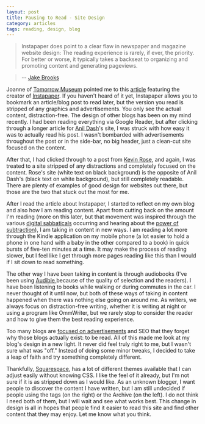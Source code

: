 ```yaml
---
layout: post
title: Pausing to Read - Site Design
category: articles
tags: reading, design, blog
---
```


> Instapaper does point to a clear flaw in newspaper and magazine website design: The reading experience is rarely, if ever, the priority. For better or worse, it typically takes a backseat to organizing and promoting content and generating pageviews.  

> -- [Jake Brooks][2]

Joanne of [Tomorrow Museum][3] pointed me to this [article][4] featuring the creator of [Instapaper][5]. If you haven't heard of it yet, Instapaper allows you to bookmark an article/blog post to read later, but the version you read is stripped of any graphics and advertisements. You only see the actual content, distraction-free. The design of other blogs has been on my mind recently. I had been reading everything via Google Reader, but after clicking through a longer article for [Anil Dash][6]'s site, I was struck with how easy it was to actually read his post. I wasn't bombarded with advertisements throughout the post or in the side-bar, no big header, just a clean-cut site focused on the content. 

After that, I had clicked through to a post from [Kevin Rose][7], and again, I was treated to a site stripped of any distractions and completely focused on the content. Rose's site (white text on black background) is the opposite of Anil Dash's (black text on white background), but still completely readable. There are plenty of examples of good design for websites out there, but those are the two that stuck out the most for me. 

After I read the article about Instapaper, I started to reflect on my own blog and also how I am reading content. Apart from cutting back on the amount I'm reading (more on this later, but that movement was inspired through the various [digital sabbaticals][8] occurring and hearing about the [power of subtraction][9]), I am taking in content in new ways. I am reading a lot more through the Kindle application on my mobile phone (a lot easier to hold a phone in one hand with a baby in the other compared to a book) in quick bursts of five-ten minutes at a time. It may make the process of reading slower, but I feel like I get through more pages reading like this than I would if I sit down to read something. 

The other way I have been taking in content is through audiobooks (I've been using [Audible ][10]because of the quality of selection and the readers). I have been listening to books while walking or during commutes in the car. I never thought of it until now, but both of these ways of taking in content happened when there was nothing else going on around me. As writers, we always focus on distraction-free writing, whether it is writing at night or using a program like OmmWriter, but we rarely stop to consider the reader and how to give them the best reading experience. 

Too many blogs are [focused on advertisements][11] and SEO that they forget why those blogs actually exist: to be read. All of this made me look at my blog's design in a new light. It never did feel truly right to me, but I wasn't sure what was "off." Instead of doing some minor tweaks, I decided to take a leap of faith and try something completely different. 

Thankfully, [Squarespace][12], has a lot of different themes available that I can adjust easily without knowing CSS. I like the feel of it already, but I'm not sure if it is as stripped down as I would like. As an unknown blogger, I want people to discover the content I have written, but I am still undecided if people using the tags (on the right) or the Archive (on the left). I do not think I need both of them, but I will wait and see what works best. This change in design is all in hopes that people find it easier to read this site and find other content that they may enjoy. Let me know what you think.

[2]:	http://brooksinbeta.com/
[3]:	http://tomorrowmuseum.com/2010/10/06/instapaper-and-readability-the-beginning-of-the-end-of-design/
[4]:	http://www.capitalnewyork.com/article/culture/2010/10/566592/taking-time-read-web-instapaper-gets-ready-big-show
[5]:	https://itunes.apple.com/us/app/instapaper/id288545208?mt=8&uo=4&at=10l4Qt "Instapaper"
[6]:	http://dashes.com/anil/
[7]:	http://kevinrose.com/
[8]:	http://www.foursides.ca/digital-sabbatical "Digital Sabbatical | Four Sides"
[9]:	http://www.gabrielhummel.com/2010/10/05/the-power-of-subtraction/
[10]:	http://www.dpbolvw.net/click-3985725-10388259
[11]:	http://www.foursides.ca/breaking-the-seo-chains-or-the-value-of-not-blogging "Breaking the SEO Chains or the Value of Not Blogging | Four Sides"
[12]:	http://www.squarespace.com